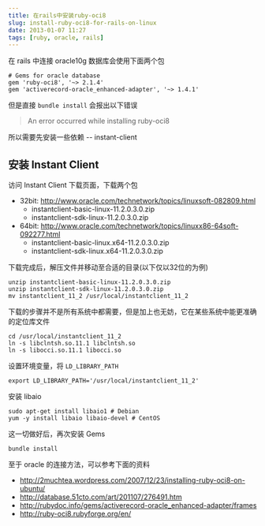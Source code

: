 ```yaml
---
title: 在rails中安装ruby-oci8
slug: install-ruby-oci8-for-rails-on-linux
date: 2013-01-07 11:27
tags: [ruby, oracle, rails]
---
```


在 rails 中连接 oracle10g 数据库会使用下面两个包

    # Gems for oracle database
    gem 'ruby-oci8', '~> 2.1.4'
    gem 'activerecord-oracle_enhanced-adapter', '~> 1.4.1'

但是直接 ``bundle install`` 会报出以下错误

> An error occurred while installing ruby-oci8

所以需要先安装一些依赖 -- instant-client

## 安装 Instant Client 

访问 Instant Client 下载页面，下载两个包

 * 32bit: <http://www.oracle.com/technetwork/topics/linuxsoft-082809.html>
    - instantclient-basic-linux-11.2.0.3.0.zip 
    - instantclient-sdk-linux-11.2.0.3.0.zip
 * 64bit: <http://www.oracle.com/technetwork/topics/linuxx86-64soft-092277.html>
    - instantclient-basic-linux.x64-11.2.0.3.0.zip 
    - instantclient-sdk-linux.x64-11.2.0.3.0.zip 

下载完成后，解压文件并移动至合适的目录(以下仅以32位的为例)

    unzip instantclient-basic-linux-11.2.0.3.0.zip
    unzip instantclient-sdk-linux-11.2.0.3.0.zip
    mv instantclient_11_2 /usr/local/instantclient_11_2

下载的步骤并不是所有系统中都需要，但是加上也无妨，它在某些系统中能更准确的定位库文件

    cd /usr/local/instantclient_11_2
    ln -s libclntsh.so.11.1 libclntsh.so
    ln -s libocci.so.11.1 libocci.so

设置环境变量，将 ``LD_LIBRARY_PATH``
    
    export LD_LIBRARY_PATH='/usr/local/instantclient_11_2'

安装 libaio

    sudo apt-get install libaio1 # Debian
    yum -y install libaio libaio-devel # CentOS

这一切做好后，再次安装 Gems

    bundle install

至于 oracle 的连接方法，可以参考下面的资料

 * <http://2muchtea.wordpress.com/2007/12/23/installing-ruby-oci8-on-ubuntu/>
 * <http://database.51cto.com/art/201107/276491.htm>
 * <http://rubydoc.info/gems/activerecord-oracle_enhanced-adapter/frames>
 * <http://ruby-oci8.rubyforge.org/en/>
